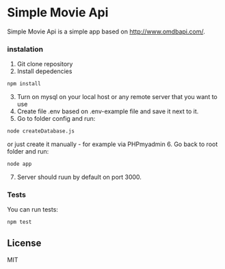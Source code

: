 # Simple Movie Api

Simple Movie Api is a simple app based on http://www.omdbapi.com/.

### instalation
1. Git clone repository
2. Install depedencies
```sh
npm install
```
3. Turn on mysql on your local host or any remote server that you want to use
4. Create file .env based on .env-example file and save it next to it.
5. Go to folder config and run:
```sh
node createDatabase.js
```
or just create it manually - for example via PHPmyadmin
6. Go back to root folder and run:
```sh
node app
```
7. Server should ruun by default on port 3000.

### Tests
You can run tests:
```sh
npm test
```
License
----

MIT